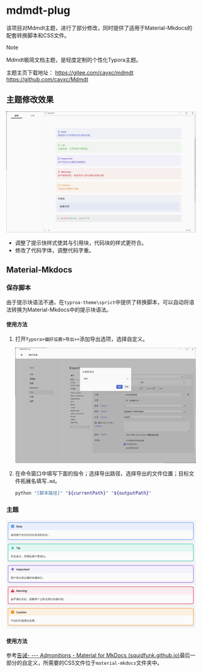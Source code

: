 # mdmdt-plug

该项目对Mdmdt主题，进行了部分修改，同时提供了适用于Material-Mkdocs的配套转换脚本和CSS文件。

> [!NOTE]
>
> Mdmdt极简文档主题，是轻度定制的个性化Typora主题。
>
> 主题主页下载地址：
> https://gitee.com/cayxc/mdmdt
> https://github.com/cayxc/Mdmdt

## 主题修改效果

![image-20240903160241936](./assets/image-20240903160241936.png)

- 调整了提示快样式使其与引用块，代码块的样式更符合。
- 修改了代码字体，调整代码字重。



## Material-Mkdocs

### 保存脚本

由于提示块语法不通，在`typroa-theme\sprict`中提供了转换脚本，可以自动将语法转换为Material-Mkdocs中的提示块语法。

#### 使用方法

1. 打开`Typora>偏好设置>导出>+`添加导出选项，选择自定义。

    ![image-20240903160717645](./assets/image-20240903160717645.png)

2. 在命令窗口中填写下面的指令；选择导出路径，选择导出的文件位置；目标文件拓展名填写`.md`。
    ```bash
    python "[脚本路径]" "${currentPath}" "${outputPath}"
    ```

### 主题

![image-20240903170443173](./assets/image-20240903170443173.png)

#### 使用方法

参考[告诫- --- Admonitions - Material for MkDocs (squidfunk.github.io)](https://squidfunk.github.io/mkdocs-material/reference/admonitions/)最后一部分的自定义，所需要的CSS文件位于`material-mkdocs`文件夹中。

